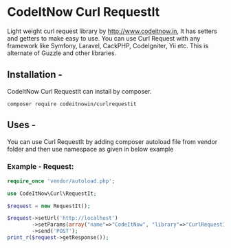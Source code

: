 # CodeItNow Curl RequestIt
Light weight curl request library by http://www.codeitnow.in, It has setters and getters to make easy to use. You can use Curl Request with any framework like Symfony, Laravel, CackPHP, CodeIgniter, Yii etc. This is alternate of Guzzle and other libraries.

## Installation - 
CodeItNow Curl RequestIt can install by composer.

```
composer require codeitnowin/curlrequestit
``` 

## Uses -
You can use Curl RequestIt by adding composer autoload file from vendor folder and then use namespace as given in below example

### Example - Request:
```php
require_once 'vendor/autoload.php';

use CodeItNow\Curl\RequestIt;

$request = new RequestIt();

$request->setUrl('http://localhost')
        ->setParams(array("name"=>"CodeItNow", "library"=>"CurlRequestIt"))
        ->send('POST');
print_r($request->getResponse());
```
